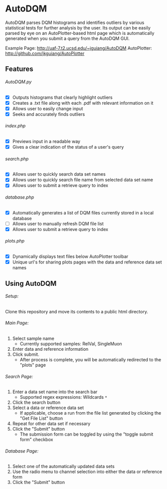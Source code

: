 # AutoDQM
AutoDQM parses DQM histograms and identifies outliers by various statistical tests for further analysis by the user. Its output can be easily parsed by eye on an AutoPlotter-based html page which is automatically generated when you submit a query from the AutoDQM GUI.

Example Page: http://uaf-7.t2.ucsd.edu/~jguiang/AutoDQM
AutoPlotter: http://github.com/jkguiang/AutoPlotter

## Features

###### AutoDQM.py
- [x] Outputs histograms that clearly highlight outliers
- [x] Creates a .txt file along with each .pdf with relevant information on it
- [x] Allows user to easily change input
- [x] Seeks and accurately finds outliers

###### index.php
- [x] Previews input in a readable way
- [x] Gives a clear indication of the status of a user's query 

###### search.php
- [x] Allows user to quickly search data set names
- [x] Allows user to quickly search file name from selected data set name
- [x] Allows user to submit a retrieve query to index

###### database.php
- [x] Automatically generates a list of DQM files currently stored in a local database
- [ ] Allows user to manually refresh DQM file list
- [x] Allows user to submit a retrieve query to index

###### plots.php
- [x] Dynamically displays text files below AutoPlotter toolbar
- [x] Unique url's for sharing plots pages with the data and reference data set names

## Using AutoDQM

###### Setup:
Clone this repository and move its contents to a public html directory.

###### Main Page:
1. Select sample name
    - Currently supported samples: RelVal, SingleMuon
2. Enter data and reference information
3. Click submit.
    - After process is complete, you will be automatically redirected to the "plots" page

###### Search Page:
1. Enter a data set name into the search bar
    - Supported regex expressions: Wildcards `*`
2. Click the search button
3. Select a data or reference data set
    - If applicable, choose a run from the file list generated by clicking the "Get File List" button
4. Repeat for other data set if necessary
5. Click the "Submit" button
    - The submission form can be toggled by using the "toggle submit form" checkbox

###### Database Page:
1. Select one of the automatically updated data sets
2. Use the radio menu to channel selection into either the data or reference form
3. Click the "Submit" button
